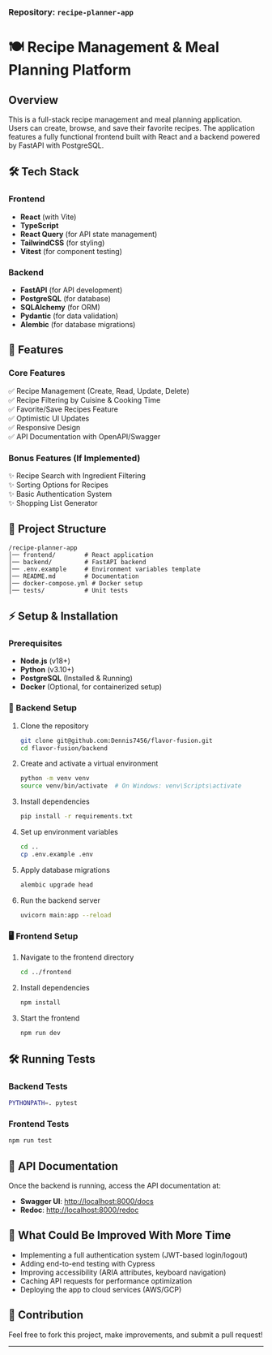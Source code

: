 ### Repository: `recipe-planner-app`  

# 🍽️ Recipe Management & Meal Planning Platform  

## Overview  
This is a full-stack recipe management and meal planning application. Users can create, browse, and save their favorite recipes. The application features a fully functional frontend built with React and a backend powered by FastAPI with PostgreSQL.  

## 🛠️ Tech Stack  

### Frontend  
- **React** (with Vite)  
- **TypeScript**  
- **React Query** (for API state management)  
- **TailwindCSS** (for styling)  
- **Vitest** (for component testing)  

### Backend  
- **FastAPI** (for API development)  
- **PostgreSQL** (for database)  
- **SQLAlchemy** (for ORM)  
- **Pydantic** (for data validation)  
- **Alembic** (for database migrations)  

## 🚀 Features  

### Core Features  
✅ Recipe Management (Create, Read, Update, Delete)  
✅ Recipe Filtering by Cuisine & Cooking Time  
✅ Favorite/Save Recipes Feature  
✅ Optimistic UI Updates  
✅ Responsive Design  
✅ API Documentation with OpenAPI/Swagger  

### Bonus Features (If Implemented)  
✨ Recipe Search with Ingredient Filtering  
✨ Sorting Options for Recipes  
✨ Basic Authentication System  
✨ Shopping List Generator  

## 📂 Project Structure  
```
/recipe-planner-app
│── frontend/        # React application  
│── backend/         # FastAPI backend  
│── .env.example     # Environment variables template  
│── README.md        # Documentation  
│── docker-compose.yml # Docker setup  
│── tests/           # Unit tests  
```  

## ⚡ Setup & Installation  

### Prerequisites  
- **Node.js** (v18+)  
- **Python** (v3.10+)  
- **PostgreSQL** (Installed & Running)  
- **Docker** (Optional, for containerized setup)  

### 🔧 Backend Setup  

1. Clone the repository  
   ```sh
   git clone git@github.com:Dennis7456/flavor-fusion.git
   cd flavor-fusion/backend
   ```  
2. Create and activate a virtual environment  
   ```sh
   python -m venv venv  
   source venv/bin/activate  # On Windows: venv\Scripts\activate  
   ```  
3. Install dependencies  
   ```sh
   pip install -r requirements.txt  
   ```  
4. Set up environment variables  
   ```sh
   cd ..
   cp .env.example .env  
   ```  
5. Apply database migrations  
   ```sh
   alembic upgrade head  
   ```  
6. Run the backend server  
   ```sh
   uvicorn main:app --reload  
   ```  

### 🖥️ Frontend Setup  

1. Navigate to the frontend directory  
   ```sh
   cd ../frontend  
   ```  
2. Install dependencies  
   ```sh
   npm install  
   ```  
3. Start the frontend  
   ```sh
   npm run dev  
   ```  

## 🛠️ Running Tests  

### Backend Tests  
```sh
PYTHONPATH=. pytest
```  

### Frontend Tests  
```sh
npm run test  
```  

## 📌 API Documentation  
Once the backend is running, access the API documentation at:  
- **Swagger UI**: [http://localhost:8000/docs](http://localhost:8000/docs)  
- **Redoc**: [http://localhost:8000/redoc](http://localhost:8000/redoc)  

## 📝 What Could Be Improved With More Time  
- Implementing a full authentication system (JWT-based login/logout)  
- Adding end-to-end testing with Cypress  
- Improving accessibility (ARIA attributes, keyboard navigation)  
- Caching API requests for performance optimization  
- Deploying the app to cloud services (AWS/GCP)  

## 🤝 Contribution  
Feel free to fork this project, make improvements, and submit a pull request!  

---